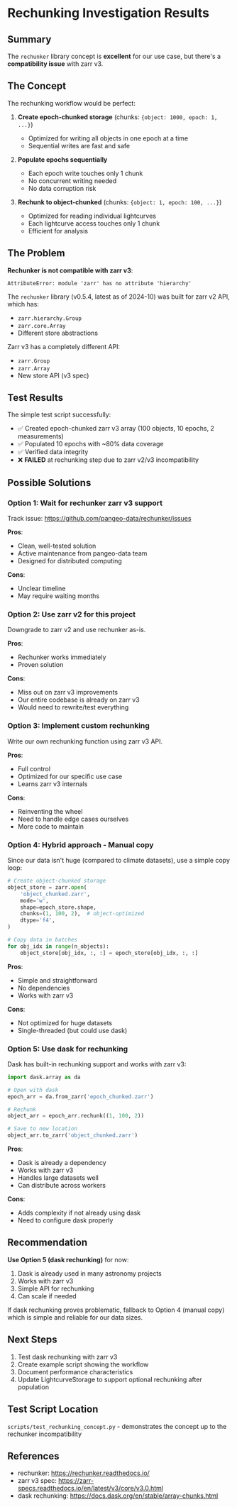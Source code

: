 # Rechunking Investigation Results

## Summary

The `rechunker` library concept is **excellent** for our use case, but there's a **compatibility issue** with zarr v3.

## The Concept

The rechunking workflow would be perfect:

1. **Create epoch-chunked storage** (chunks: `{object: 1000, epoch: 1, ...}`)
   - Optimized for writing all objects in one epoch at a time
   - Sequential writes are fast and safe

2. **Populate epochs sequentially**
   - Each epoch write touches only 1 chunk
   - No concurrent writing needed
   - No data corruption risk

3. **Rechunk to object-chunked** (chunks: `{object: 1, epoch: 100, ...}`)
   - Optimized for reading individual lightcurves
   - Each lightcurve access touches only 1 chunk
   - Efficient for analysis

## The Problem

**Rechunker is not compatible with zarr v3**:

```
AttributeError: module 'zarr' has no attribute 'hierarchy'
```

The `rechunker` library (v0.5.4, latest as of 2024-10) was built for zarr v2 API, which has:
- `zarr.hierarchy.Group`
- `zarr.core.Array`  
- Different store abstractions

Zarr v3 has a completely different API:
- `zarr.Group`
- `zarr.Array`
- New store API (v3 spec)

## Test Results

The simple test script successfully:
- ✅ Created epoch-chunked zarr v3 array (100 objects, 10 epochs, 2 measurements)
- ✅ Populated 10 epochs with ~80% data coverage
- ✅ Verified data integrity
- ❌ **FAILED** at rechunking step due to zarr v2/v3 incompatibility

## Possible Solutions

### Option 1: Wait for rechunker zarr v3 support

Track issue: https://github.com/pangeo-data/rechunker/issues

**Pros**:
- Clean, well-tested solution
- Active maintenance from pangeo-data team
- Designed for distributed computing

**Cons**:
- Unclear timeline
- May require waiting months

### Option 2: Use zarr v2 for this project

Downgrade to zarr v2 and use rechunker as-is.

**Pros**:
- Rechunker works immediately
- Proven solution

**Cons**:
- Miss out on zarr v3 improvements
- Our entire codebase is already on zarr v3
- Would need to rewrite/test everything

### Option 3: Implement custom rechunking

Write our own rechunking function using zarr v3 API.

**Pros**:
- Full control
- Optimized for our specific use case
- Learns zarr v3 internals

**Cons**:
- Reinventing the wheel
- Need to handle edge cases ourselves
- More code to maintain

### Option 4: Hybrid approach - Manual copy

Since our data isn't huge (compared to climate datasets), use a simple copy loop:

```python
# Create object-chunked storage
object_store = zarr.open(
    'object_chunked.zarr',
    mode='w',
    shape=epoch_store.shape,
    chunks=(1, 100, 2),  # object-optimized
    dtype='f4',
)

# Copy data in batches
for obj_idx in range(n_objects):
    object_store[obj_idx, :, :] = epoch_store[obj_idx, :, :]
```

**Pros**:
- Simple and straightforward
- No dependencies
- Works with zarr v3

**Cons**:
- Not optimized for huge datasets
- Single-threaded (but could use dask)

### Option 5: Use dask for rechunking

Dask has built-in rechunking support and works with zarr v3:

```python
import dask.array as da

# Open with dask
epoch_arr = da.from_zarr('epoch_chunked.zarr')

# Rechunk
object_arr = epoch_arr.rechunk((1, 100, 2))

# Save to new location
object_arr.to_zarr('object_chunked.zarr')
```

**Pros**:
- Dask is already a dependency
- Works with zarr v3
- Handles large datasets well
- Can distribute across workers

**Cons**:
- Adds complexity if not already using dask
- Need to configure dask properly

## Recommendation

**Use Option 5 (dask rechunking)** for now:

1. Dask is already used in many astronomy projects
2. Works with zarr v3
3. Simple API for rechunking
4. Can scale if needed

If dask rechunking proves problematic, fallback to Option 4 (manual copy) which is simple and reliable for our data sizes.

## Next Steps

1. Test dask rechunking with zarr v3
2. Create example script showing the workflow
3. Document performance characteristics
4. Update LightcurveStorage to support optional rechunking after population

## Test Script Location

`scripts/test_rechunking_concept.py` - demonstrates the concept up to the rechunker incompatibility

## References

- rechunker: https://rechunker.readthedocs.io/
- zarr v3 spec: https://zarr-specs.readthedocs.io/en/latest/v3/core/v3.0.html
- dask rechunking: https://docs.dask.org/en/stable/array-chunks.html
